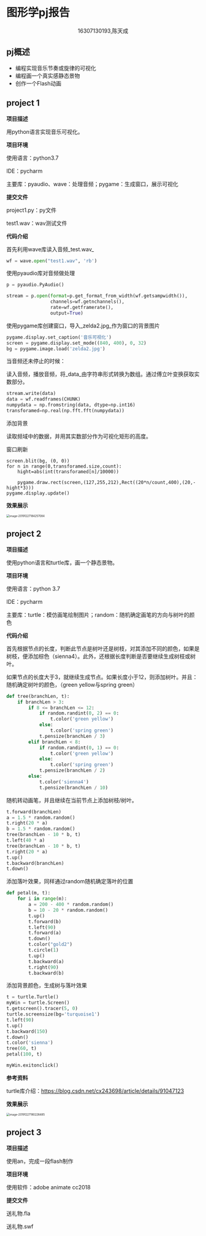 # 图形学pj报告

<center>
  16307130193,陈天成
</center>

## pj概述

* 编程实现音乐节奏或旋律的可视化
* 编程画一个真实感静态景物
* 创作一个Flash动画

## project 1

**项目描述**

用python语言实现音乐可视化。

**项目环境**

使用语言：python3.7

IDE：pycharm

主要库：pyaudio、wave：处理音频；pygame：生成窗口，展示可视化

**提交文件**

project1.py：py文件

test1.wav：wav测试文件

**代码介绍**

首先利用wave库读入音频_test.wav_

```python
wf = wave.open("test1.wav", 'rb')
```

使用pyaudio库对音频做处理

```python
p = pyaudio.PyAudio()

stream = p.open(format=p.get_format_from_width(wf.getsampwidth()),
                channels=wf.getnchannels(),
                rate=wf.getframerate(),
                output=True)
```

使用pygame库创建窗口，导入_zelda2.jpg_作为窗口的背景图片

```python
pygame.display.set_caption('音乐可视化')
screen = pygame.display.set_mode((840, 400), 0, 32)
bg = pygame.image.load('zelda2.jpg')
```

当音频还未停止的时候：

读入音频，播放音频，将_data_由字符串形式转换为数组。通过傅立叶变换获取实数部分。

```python
stream.write(data)
data = wf.readframes(CHUNK)
numpydata = np.fromstring(data, dtype=np.int16)
transforamed=np.real(np.fft.fft(numpydata))
```

添加背景

读取频域中的数据，并用其实数部分作为可视化矩形的高度。

窗口刷新

```
screen.blit(bg, (0, 0))
for n in range(0,transforamed.size,count):
    hight=abs(int(transforamed[n]/10000))

    pygame.draw.rect(screen,(127,255,212),Rect((20*n/count,400),(20,-hight*3)))
pygame.display.update()
```

**效果展示**

<img src="/Users/handsomechen/Library/Application Support/typora-user-images/image-20191227184257084.png" alt="image-20191227184257084" style="zoom:50%;" />

## project 2

**项目描述**

使用python语言和turtle库，画一个静态景物。

**项目环境**

使用语言：python 3.7

IDE：pycharm

主要库：turtle：模仿画笔绘制图片；random：随机确定画笔的方向与树叶的颜色

**代码介绍**

首先根据节点的长度，判断此节点是树叶还是树枝，对其添加不同的颜色，如果是树枝，便添加棕色（sienna4）。此外，还根据长度判断是否要继续生成树枝或树叶。

如果节点的长度大于3，就继续生成节点。如果长度小于12，则添加树叶。并且：随机确定树叶的颜色，（green yellow与spring green）

```python
def tree(branchLen, t):
    if branchLen > 3:
        if 8 <= branchLen <= 12:
            if random.randint(0, 2) == 0:
                t.color('green yellow')
            else:
                t.color('spring green')
            t.pensize(branchLen / 3)
        elif branchLen < 8:
            if random.randint(0, 1) == 0:
                t.color('green yellow')
            else:
                t.color('spring green')
            t.pensize(branchLen / 2)
        else:
            t.color('sienna4')
            t.pensize(branchLen / 10)
```

随机转动画笔，并且继续在当前节点上添加树枝/树叶。

```python
t.forward(branchLen)
a = 1.5 * random.random()
t.right(20 * a)
b = 1.5 * random.random()
tree(branchLen - 10 * b, t)
t.left(40 * a)
tree(branchLen - 10 * b, t)
t.right(20 * a)
t.up()
t.backward(branchLen)
t.down()
```

添加落叶效果，同样通过random随机确定落叶的位置

```python
def petal(m, t):  
    for i in range(m):
        a = 200 - 400 * random.random()
        b = 10 - 20 * random.random()
        t.up()
        t.forward(b)
        t.left(90)
        t.forward(a)
        t.down()
        t.color("gold2")
        t.circle(1)
        t.up()
        t.backward(a)
        t.right(90)
        t.backward(b)
```

添加背景颜色，生成树与落叶效果

```python
t = turtle.Turtle()
myWin = turtle.Screen()
t.getscreen().tracer(5, 0)
turtle.screensize(bg='turquoise1')
t.left(90)
t.up()
t.backward(150)
t.down()
t.color('sienna')
tree(60, t)
petal(100, t)

myWin.exitonclick()
```

**参考资料**

turtle库介绍：https://blog.csdn.net/cx243698/article/details/91047123

**效果展示**

<img src="/Users/handsomechen/Library/Application Support/typora-user-images/image-20191227190226485.png" alt="image-20191227190226485" style="zoom:50%;" />

## project 3

**项目描述**

使用an，完成一段flash制作

**项目环境**

使用软件：adobe animate cc2018

**提交文件**

送礼物.fla

送礼物.swf

